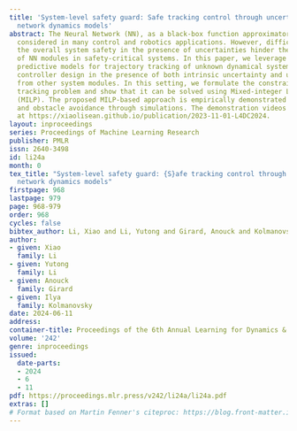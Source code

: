 ```yaml
---
title: 'System-level safety guard: Safe tracking control through uncertain neural
  network dynamics models'
abstract: The Neural Network (NN), as a black-box function approximator, has been
  considered in many control and robotics applications. However, difficulties in verifying
  the overall system safety in the presence of uncertainties hinder the deployment
  of NN modules in safety-critical systems. In this paper, we leverage the NNs as
  predictive models for trajectory tracking of unknown dynamical systems. We consider
  controller design in the presence of both intrinsic uncertainty and uncertainties
  from other system modules. In this setting, we formulate the constrained trajectory
  tracking problem and show that it can be solved using Mixed-integer Linear Programming
  (MILP). The proposed MILP-based approach is empirically demonstrated in robot navigation
  and obstacle avoidance through simulations. The demonstration videos are available
  at https://xiaolisean.github.io/publication/2023-11-01-L4DC2024.
layout: inproceedings
series: Proceedings of Machine Learning Research
publisher: PMLR
issn: 2640-3498
id: li24a
month: 0
tex_title: "System-level safety guard: {S}afe tracking control through uncertain neural
  network dynamics models"
firstpage: 968
lastpage: 979
page: 968-979
order: 968
cycles: false
bibtex_author: Li, Xiao and Li, Yutong and Girard, Anouck and Kolmanovsky, Ilya
author:
- given: Xiao
  family: Li
- given: Yutong
  family: Li
- given: Anouck
  family: Girard
- given: Ilya
  family: Kolmanovsky
date: 2024-06-11
address:
container-title: Proceedings of the 6th Annual Learning for Dynamics & Control Conference
volume: '242'
genre: inproceedings
issued:
  date-parts:
  - 2024
  - 6
  - 11
pdf: https://proceedings.mlr.press/v242/li24a/li24a.pdf
extras: []
# Format based on Martin Fenner's citeproc: https://blog.front-matter.io/posts/citeproc-yaml-for-bibliographies/
---
```

